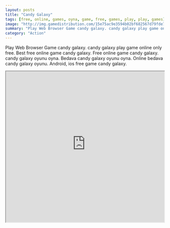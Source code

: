 ```yaml
---
layout: posts
title: "Candy Galaxy"
tags: [free, online, games, oyna, game, free, games, play, play, games]
image: "http://img.gamedistribution.com/15e75ac9e3594b02bf682567d79fde7e.jpg"
summary: "Play Web Browser Game candy galaxy. candy galaxy play game online only free. Best free online game candy galaxy. Free online game candy galaxy. candy galaxy oyunu oyna. Bedava candy galaxy oyunu oyna. Online bedava candy galaxy oyunu. Android, ios free game candy galaxy."
category: "Action"
---
```


Play Web Browser Game candy galaxy. candy galaxy play game online only free. Best free online game candy galaxy. Free online game candy galaxy. candy galaxy oyunu oyna. Bedava candy galaxy oyunu oyna. Online bedava candy galaxy oyunu. Android, ios free game candy galaxy.

<iframe width="100%" height="480px;" src="http://html5.gamedistribution.com/15e75ac9e3594b02bf682567d79fde7e/"></iframe>